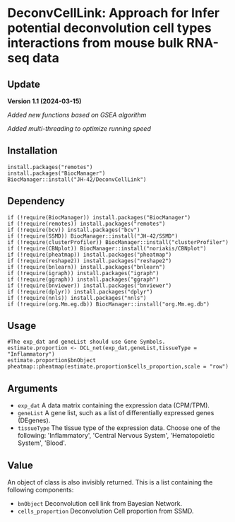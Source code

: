 # DeconvCellLink: Approach for Infer potential deconvolution cell types interactions from mouse bulk RNA-seq data

## Update

**Version 1.1 (2024-03-15)**

_Added new functions based on GSEA algorithm_

_Added multi-threading to optimize running speed_

## Installation
```
install.packages("remotes")
install.packages("BiocManager")
BiocManager::install("JH-42/DeconvCellLink")
```
## Dependency

```
if (!require(BiocManager)) install.packages("BiocManager")
if (!require(remotes)) install.packages("remotes")
if (!require(bcv)) install.packages("bcv")
if (!require(SSMD)) BiocManager::install("JH-42/SSMD")
if (!require(clusterProfiler)) BiocManager::install("clusterProfiler")
if (!require(CBNplot)) BiocManager::install("noriakis/CBNplot")
if (!require(pheatmap)) install.packages("pheatmap")
if (!require(reshape2)) install.packages("reshape2")
if (!require(bnlearn)) install.packages("bnlearn")
if (!require(igraph)) install.packages("igraph")
if (!require(ggraph)) install.packages("ggraph")
if (!require(bnviewer)) install.packages("bnviewer")
if (!require(dplyr)) install.packages("dplyr")
if (!require(nnls)) install.packages("nnls")
if (!require(org.Mm.eg.db)) BiocManager::install("org.Mm.eg.db")
```

## Usage

```
#The exp_dat and geneList should use Gene Symbols.
estimate.proportion <- DCL_net(exp_dat,geneList,tissueType = "Inflammatory")
estimate.proportion$bnObject
pheatmap::pheatmap(estimate.proportion$cells_proportion,scale = "row")
```
## Arguments
* `exp_dat`        A data matrix containing the expression data (CPM/TPM).
* `geneList`        A gene list, such as a list of differentially expressed genes (DEgenes).
* `tissueType`        The tissue type of the expression data. Choose one of the following: 'Inflammatory', 'Central Nervous System', 'Hematopoietic System', 'Blood'.

## Value

An object of class is also invisibly returned. This is a list containing
the following components:

* `bnObject`        Deconvolution cell link from Bayesian Network.
* `cells_proportion`        Deconvolution Cell proportion from SSMD.
